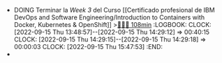 - DOING Terminar la *Week 3* del Curso [[Certificado profesional de IBM DevOps and Software Engineering/Introduction to Containers with Docker, Kubernetes & OpenShift]] >[🍅🍅🍅 108min](#agenda-pomo://?t=f-1663242550313-1800%2Cf-1663249684684-1800%2Cf-1663252195165-1800%2Cp-1663254614645-1077)
  :LOGBOOK:
  CLOCK: [2022-09-15 Thu 13:48:57]--[2022-09-15 Thu 14:29:12] =>  00:40:15
  CLOCK: [2022-09-15 Thu 14:29:15]--[2022-09-15 Thu 14:29:18] =>  00:00:03
  CLOCK: [2022-09-15 Thu 15:47:53]
  :END:
-